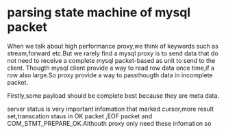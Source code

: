 # parsing state machine of mysql packet 

When we talk about high performance proxy,we think of  keywords such as stream,forward etc.But we rarely find a mysql proxy is to send data that do not need to receive a complete mysql packet-based as unit to send to the client. Thougth mysql  client provide a way to read row data once time,if a row also large.So  proxy provide a way to passthougth data in incomplete packet.

Firstly,some payload should be complete best because they are meta data.

server status is very important infomation that marked cursor,more result set,transcation staus in OK packet ,EOF packet and COM_STMT_PREPARE_OK.Althouth proxy only need these infomation so  



